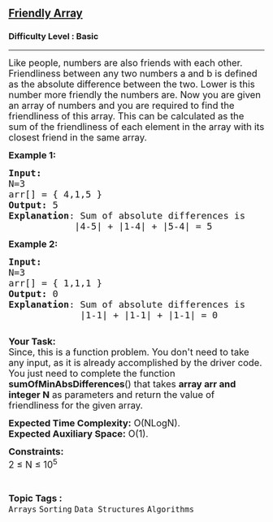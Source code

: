 <h2><a href="https://practice.geeksforgeeks.org/problems/friendly-array2009/1?page=1&difficulty[]=-1&status[]=unsolved&category[]=Arrays&sortBy=submissions">Friendly Array</a></h2><h3>Difficulty Level : Basic</h3><hr><div class="problems_problem_content__Xm_eO"><p><span style="font-size:18px">Like people, numbers are also friends with each other. Friendliness between any two numbers a and b is defined as the absolute difference between the two. Lower is this number more friendly the numbers are. Now you are given an array of numbers and you are required to find the friendliness of this array. This can be calculated as the sum of the friendliness of each element in the array with its closest friend in the same array. </span></p>

<p><span style="font-size:18px"><strong>Example 1:</strong></span></p>

<pre><span style="font-size:18px"><strong>Input:
</strong>N=3
arr[] = { 4,1,5 }
<strong>Output:</strong> 5
<strong>Explanation</strong>: Sum of absolute differences is
&nbsp;           |4-5| + |1-4| + |5-4| = 5</span></pre>

<p><span style="font-size:18px"><strong>Example 2:</strong></span></p>

<pre><span style="font-size:18px"><strong>Input:
</strong>N=3
arr[] = { 1,1,1 }
<strong>Output:</strong> 0
<strong>Explanation</strong>: Sum of absolute differences is 
&nbsp;            |1-1| + |1-1| + |1-1| = 0
</span></pre>

<p><br>
<span style="font-size:18px"><strong>Your Task:</strong><br>
Since, this is a function problem. You don't need to take any input, as it is already accomplished by the driver code. You just need to complete the function <strong>sumOfMinAbsDifferences</strong>() that takes <strong>array arr and integer N</strong>&nbsp;as parameters and return the value of friendliness for the given array.</span></p>

<p><span style="font-size:18px"><strong>Expected Time Complexity:</strong> O(NLogN).<br>
<strong>Expected Auxiliary Space:</strong> O(1).</span></p>

<p><span style="font-size:18px"><strong>Constraints:</strong><br>
2 ≤ N ≤ 10<sup>5</sup></span></p>
</div><br><p><span style=font-size:18px><strong>Topic Tags : </strong><br><code>Arrays</code>&nbsp;<code>Sorting</code>&nbsp;<code>Data Structures</code>&nbsp;<code>Algorithms</code>&nbsp;